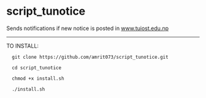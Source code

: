 # script_tunotice
Sends notifications if new notice is posted in www.tuiost.edu.np
<hr>
TO INSTALL:
<br>
<code>
  git clone https://github.com/amrit073/script_tunotice.git <br>
  cd script_tunotice <br>
  chmod +x install.sh <br>
  ./install.sh <br>
</code>
